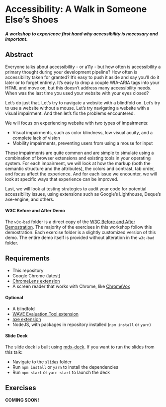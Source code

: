 # Accessibility: A Walk in Someone Else’s Shoes

##### A workshop to experience first hand why accessibility is necessary and important.

## Abstract

Everyone talks about accessibility - or a11y - but how often is accessibility a primary thought during your development pipeline? How often is accessibility taken for granted? It’s easy to push it aside and say you’ll do it later or to forget entirely. It’s easy to drop a couple WIA-ARIA tags into your HTML and move on, but this doesn’t address many accessibility needs. When was the last time you used your website with your eyes closed?

Let’s do just that. Let’s try to navigate a website with a blindfold on. Let’s try to use a website without a mouse. Let’s try navigating a website with a visual impairment. And then let’s fix the problems encountered.

We will focus on experiencing website with two types of impairments:
* Visual impairments, such as color blindness, low visual acuity, and a complete lack of vision
* Mobility impairments, preventing users from using a mouse for input

These impairments are quite common and are simple to simulate using a combination of browser extensions and existing tools in your operating system. For each impairment, we will look at how the markup (both the semantic structure and the attributes), the colors and contrast, tab order, and focus affect the experience. And for each issue we encounter, we will look at specific ways that experience can be improved.

Last, we will look at testing strategies to audit your code for potential accessibility issues, using extensions such as Google’s Lighthouse, Deque’s axe-engine, and others.

#### W3C Before and After Demo

The `w3c-bad` folder is a direct copy of the [W3C Before and After Demostration](https://www.w3.org/WAI/demos/bad/Overview.html). The majority of the exercises in this workshop follow this demostration. Each exercise folder is a slightly customized version of this demo. The entire demo itself is provided without alteration in the `w3c-bad` folder.

## Requirements

* This repository
* Google Chrome (latest)
* [ChromeLens extension](https://chrome.google.com/webstore/detail/chromelens/idikgljglpfilbhaboonnpnnincjhjkd "ChromeLens")
* A screen reader that works with Chrome, like [ChromeVox](http://www.chromevox.com/installing.html "ChromeVox")

#### Optional

* A blindfold
* [WAVE Evaluation Tool extension](https://chrome.google.com/webstore/detail/wave-evaluation-tool/jbbplnpkjmmeebjpijfedlgcdilocofh "WAVE Evaluation Tool")
* [axe extension](https://chrome.google.com/webstore/detail/axe/lhdoppojpmngadmnindnejefpokejbdd "axe")
* NodeJS, with packages in repository installed (`npm install` or `yarn`)

#### Slide Deck

The slide deck is built using [mdx-deck](https://github.com/jxnblk/mdx-deck). If you want to run the slides from this talk:

* Navigate to the `slides` folder
* Run `npm install` or `yarn` to install the dependencies
* Run `npm start` or `yarn start` to launch the deck

## Exercises

**COMING SOON!**
